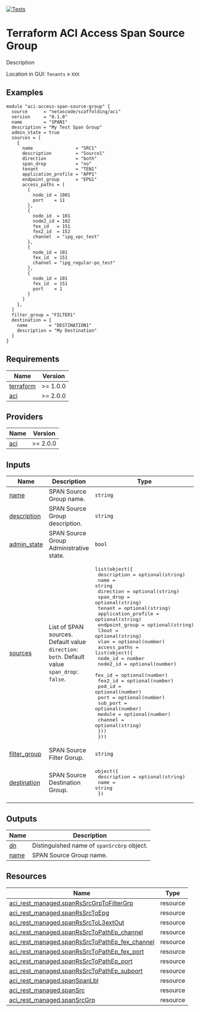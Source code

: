 <!-- BEGIN_TF_DOCS -->
[![Tests](https://github.com/netascode/terraform-aci-access-span-source-group/actions/workflows/test.yml/badge.svg)](https://github.com/netascode/terraform-aci-scaffolding/actions/workflows/test.yml)

# Terraform ACI Access Span Source Group

Description

Location in GUI:
`Tenants` » `XXX`

## Examples

```hcl
module "aci-access-span-source-group" {
  source      = "netascode/scaffolding/aci"
  version     = "0.1.0"
  name        = "SPAN1"
  description = "My Test Span Group"
  admin_state = true
  sources = [
    {
      name                = "SRC1"
      description         = "Source1"
      direction           = "both"
      span_drop           = "no"
      tenant              = "TEN1"
      application_profile = "APP1"
      endpoint_group      = "EPG1"
      access_paths = [
        {
          node_id = 1001
          port    = 11
        },
        {
          node_id  = 101
          node2_id = 102
          fex_id   = 151
          fex2_id  = 152
          channel  = "ipg_vpc_test"
        },
        {
          node_id = 101
          fex_id  = 151
          channel = "ipg_regular-po_test"
        },
        {
          node_id = 101
          fex_id  = 151
          port    = 1
        }
      ]
    },
  ]
  filter_group = "FILTER1"
  destination = {
    name        = "DESTINATION1"
    description = "My Destination"
  }
}
```

## Requirements

| Name | Version |
|------|---------|
| <a name="requirement_terraform"></a> [terraform](#requirement\_terraform) | >= 1.0.0 |
| <a name="requirement_aci"></a> [aci](#requirement\_aci) | >= 2.0.0 |

## Providers

| Name | Version |
|------|---------|
| <a name="provider_aci"></a> [aci](#provider\_aci) | >= 2.0.0 |

## Inputs

| Name | Description | Type | Default | Required |
|------|-------------|------|---------|:--------:|
| <a name="input_name"></a> [name](#input\_name) | SPAN Source Group name. | `string` | n/a | yes |
| <a name="input_description"></a> [description](#input\_description) | SPAN Source Group description. | `string` | `""` | no |
| <a name="input_admin_state"></a> [admin\_state](#input\_admin\_state) | SPAN Source Group Administrative state. | `bool` | `false` | no |
| <a name="input_sources"></a> [sources](#input\_sources) | List of SPAN sources. Default value `direction`: `both`. Default value `span_drop`: `false`. | <pre>list(object({<br>    description         = optional(string)<br>    name                = string<br>    direction           = optional(string)<br>    span_drop           = optional(string)<br>    tenant              = optional(string)<br>    application_profile = optional(string)<br>    endpoint_group      = optional(string)<br>    l3out               = optional(string)<br>    vlan                = optional(number)<br>    access_paths = list(object({<br>      node_id  = number<br>      node2_id = optional(number)<br>      fex_id   = optional(number)<br>      fex2_id  = optional(number)<br>      pod_id   = optional(number)<br>      port     = optional(number)<br>      sub_port = optional(number)<br>      module   = optional(number)<br>      channel  = optional(string)<br>    }))<br>  }))</pre> | `[]` | no |
| <a name="input_filter_group"></a> [filter\_group](#input\_filter\_group) | SPAN Source Filter Gorup. | `string` | `null` | no |
| <a name="input_destination"></a> [destination](#input\_destination) | SPAN Source Destination Group. | <pre>object({<br>    description = optional(string)<br>    name        = string<br>  })</pre> | n/a | yes |

## Outputs

| Name | Description |
|------|-------------|
| <a name="output_dn"></a> [dn](#output\_dn) | Distinguished name of `spanSrcGrp` object. |
| <a name="output_name"></a> [name](#output\_name) | SPAN Source Group name. |

## Resources

| Name | Type |
|------|------|
| [aci_rest_managed.spanRsSrcGrpToFilterGrp](https://registry.terraform.io/providers/CiscoDevNet/aci/latest/docs/resources/rest_managed) | resource |
| [aci_rest_managed.spanRsSrcToEpg](https://registry.terraform.io/providers/CiscoDevNet/aci/latest/docs/resources/rest_managed) | resource |
| [aci_rest_managed.spanRsSrcToL3extOut](https://registry.terraform.io/providers/CiscoDevNet/aci/latest/docs/resources/rest_managed) | resource |
| [aci_rest_managed.spanRsSrcToPathEp_channel](https://registry.terraform.io/providers/CiscoDevNet/aci/latest/docs/resources/rest_managed) | resource |
| [aci_rest_managed.spanRsSrcToPathEp_fex_channel](https://registry.terraform.io/providers/CiscoDevNet/aci/latest/docs/resources/rest_managed) | resource |
| [aci_rest_managed.spanRsSrcToPathEp_fex_port](https://registry.terraform.io/providers/CiscoDevNet/aci/latest/docs/resources/rest_managed) | resource |
| [aci_rest_managed.spanRsSrcToPathEp_port](https://registry.terraform.io/providers/CiscoDevNet/aci/latest/docs/resources/rest_managed) | resource |
| [aci_rest_managed.spanRsSrcToPathEp_subport](https://registry.terraform.io/providers/CiscoDevNet/aci/latest/docs/resources/rest_managed) | resource |
| [aci_rest_managed.spanSpanLbl](https://registry.terraform.io/providers/CiscoDevNet/aci/latest/docs/resources/rest_managed) | resource |
| [aci_rest_managed.spanSrc](https://registry.terraform.io/providers/CiscoDevNet/aci/latest/docs/resources/rest_managed) | resource |
| [aci_rest_managed.spanSrcGrp](https://registry.terraform.io/providers/CiscoDevNet/aci/latest/docs/resources/rest_managed) | resource |
<!-- END_TF_DOCS -->